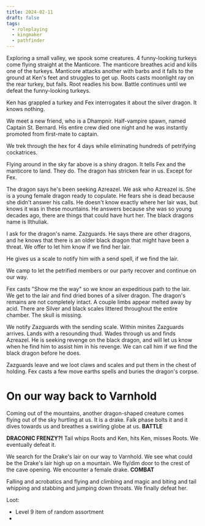 ```yaml
---
title: 2024-02-11
draft: false
tags:
  - roleplaying
  - kingmaker
  - pathfinder
---
```


Exploring a small valley, we spook some creatures. 4 funny-looking turkeys come flying straight at the Manticore. The manticore breathes acid and kills one of the turkeys. Manticore attacks another with barbs and it falls to the ground at Ken's feet and struggles to get up. Roots casts moonlight ray on the rear turkey, but fails. Root readies his bow. Battle continues until we defeat the funny-looking turkeys.

Ken has grappled a turkey and Fex interrogates it about the silver dragon. It knows nothing.

We meet a new friend, who is a Dhampnir. Half-vampire spawn, named Captain St. Bernard. His entire crew died one night and he was instantly promoted from first-mate to captain. 

We trek through the hex for 4 days while eliminating hundreds of petrifying cockatrices.

Flying around in the sky far above is a shiny dragon.  It tells Fex and the manticore to land. They do.
The dragon has stricken fear in us. Except for Fex.

The dragon says he's been seeking Azreazel. We ask who Azreazel is. She is a young female dragon ready to copulate. He fears she is dead because she didn't answer his calls. He doesn't know exactly where her lair was, but knows it was in these mountains.  He answers because she was so young decades ago, there are things that could have hurt her. The black dragons name is Ilthuliak.

I ask for the dragon's name. Zazguards. He says there are other dragons, and he knows that there is an older black dragon that might have been a threat. We offer to let him know if we find her lair.

He gives us a scale to notify him with a send spell, if we find the lair.

We camp to let the petrified members or our party recover and continue on our way.

Fex casts "Show me the way" so we know an expeditious path to the lair. We get to the lair and find dried bones of a silver dragon. The dragon's remains are not completely intact. A couple limbs appear melted away by acid. There are Silver and black scales littered throughout the entire chamber. The skull is missing. 

We notify Zazguards with the sending scale. Within minites Zazguards arrives. Lands with a resounding thud. Wades through us and finds Azreazel. He is seeking revenge on the black dragon, and will let us know when he find him to assist him in his revenge. We can call him if we find the black dragon before he does.

Zazguards leave and we loot claws and scales and put them in the chest of holding. Fex casts a few move earths spells and buries the dragon's corpse.

# On our way back to Varnhold

Coming out of the mountains, another dragon-shaped creature comes flying out of the sky hurtling at us. It is a drake.  Falk phase bolts it and it dives towards us and breathes a swirling globe at us. **BATTLE**

**DRACONIC FRENZY?!** Tail whips Roots and Ken, hits Ken, misses Roots. We eventually defeat it.

We search for the Drake's lair on our way to Varnhold. We see what could be the Drake's lair high up on a mountain. We fly/dim door to the crest of the cave opening. We encounter a female drake. **COMBAT**

Falling and acrobatics and flying and climbing and magic and biting and tail whipping and stabbing and jumping down throats. We finally defeat her.

Loot:
- Level 9 item of random assortment
- 
